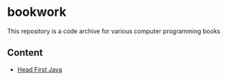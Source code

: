 # bookwork

This repository is a code archive for various computer programming books

## Content
- [Head First Java](head_first_java)
